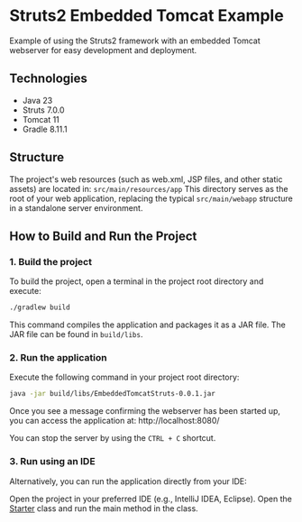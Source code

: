 # Struts2 Embedded Tomcat Example
Example of using the Struts2 framework with an embedded Tomcat webserver for easy development and deployment.

## Technologies
- Java 23
- Struts 7.0.0
- Tomcat 11
- Gradle 8.11.1

## Structure
The project's web resources (such as web.xml, JSP files, and other static assets) are located in:
`src/main/resources/app`
This directory serves as the root of your web application, replacing the typical `src/main/webapp` structure in a standalone server environment.

## How to Build and Run the Project

### 1. Build the project
To build the project, open a terminal in the project root directory and execute:
```bash
./gradlew build
```
This command compiles the application and packages it as a JAR file. The JAR file can be found in `build/libs`.

### 2. Run the application
Execute the following command in your project root directory:
```bash
java -jar build/libs/EmbeddedTomcatStruts-0.0.1.jar
```
Once you see a message confirming the webserver has been started up, you can access the application at: http://localhost:8080/

You can stop the server by using the `CTRL + C` shortcut.

### 3. Run using an IDE
Alternatively, you can run the application directly from your IDE:

Open the project in your preferred IDE (e.g., IntelliJ IDEA, Eclipse).
Open the [Starter](src/main/java/dev/boriskole/example/Starter.java) class and run the main method in the class.
